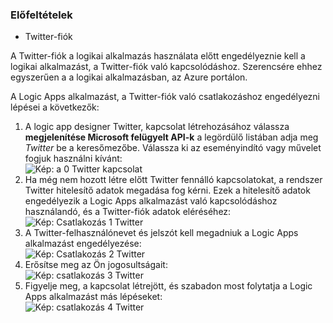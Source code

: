 ### <a name="prerequisites"></a>Előfeltételek
* Twitter-fiók 

A Twitter-fiók a logikai alkalmazás használata előtt engedélyeznie kell a logikai alkalmazást, a Twitter-fiók való kapcsolódáshoz. Szerencsére ehhez egyszerűen a a logikai alkalmazásban, az Azure portálon. 

A Logic Apps alkalmazást, a Twitter-fiók való csatlakozáshoz engedélyezni lépései a következők:

1. A logic app designer Twitter, kapcsolat létrehozásához válassza **megjelenítése Microsoft felügyelt API-k** a legördülő listában adja meg *Twitter* be a keresőmezőbe. Válassza ki az eseményindító vagy művelet fogjuk használni kívánt:  
   ![Kép: a 0 Twitter kapcsolat](./media/connectors-create-api-twitter/twitter-0.png)
2. Ha még nem hozott létre előtt Twitter fennálló kapcsolatokat, a rendszer Twitter hitelesítő adatok megadása fog kérni. Ezek a hitelesítő adatok engedélyezik a Logic Apps alkalmazást való kapcsolódáshoz használandó, és a Twitter-fiók adatok eléréséhez:  
   ![Kép: Csatlakozás 1 Twitter](./media/connectors-create-api-twitter/twitter-1.png)  
3. A Twitter-felhasználónevet és jelszót kell megadniuk a Logic Apps alkalmazást engedélyezése:  
   ![Kép: Csatlakozás 2 Twitter](./media/connectors-create-api-twitter/twitter-2.png)  
4. Erősítse meg az Ön jogosultságait:  
   ![Kép: csatlakozás 3 Twitter](./media/connectors-create-api-twitter/twitter-3.png)  
5. Figyelje meg, a kapcsolat létrejött, és szabadon most folytatja a Logic Apps alkalmazást más lépéseket:  
   ![Kép: csatlakozás 4 Twitter](./media/connectors-create-api-twitter/twitter-4.png)

